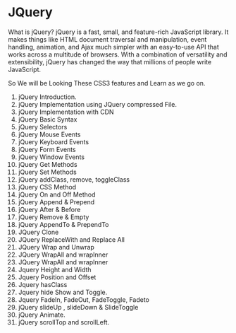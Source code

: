 # JQuery
What is jQuery?
jQuery is a fast, small, and feature-rich JavaScript library. It makes things like HTML document traversal and manipulation, event handling, animation, and Ajax much simpler with an easy-to-use API that works across a multitude of browsers. With a combination of versatility and extensibility, jQuery has changed the way that millions of people write JavaScript.


So We will be Looking These CSS3 features and Learn as we go on.
1. jQuery Introduction.
2. jQuery Implementation using JQuery compressed File.
3. jQuery Implementation with CDN 
4. jQuery Basic Syntax
5. jQuery Selectors 
6. jQuery Mouse Events
7. jQuery Keyboard Events
8. jQuery Form Events
9. jQuery Window Events
10. jQuery Get Methods
11. jQuery Set Methods 
12. jQuery addClass, remove, toggleClass
13. jQuery CSS Method
14. jQuery On and Off Method
15. jQuery Append & Prepend 
16. jQuery After & Before 
17. jQuery Remove & Empty 
18. jQuery AppendTo & PrependTo 
19. JQuery Clone
20. JQuery ReplaceWith and Replace All
21. JQuery Wrap and Unwrap
22. JQuery WrapAll and wrapInner
22. JQuery WrapAll and wrapInner
23. Jquery Height and Width
24. Jquery Position and Offset
25. Jquery hasClass
26. Jquery hide Show and Toggle.
27. Jquery FadeIn, FadeOut, FadeToggle, Fadeto
28. jQuery slideUp , slideDown & SlideToggle 
29. jQuery Animate.
30. jQuery scrollTop and scrollLeft.

 












